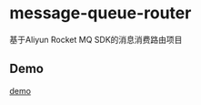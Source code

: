 # message-queue-router
基于Aliyun Rocket MQ SDK的消息消费路由项目

## Demo
[demo](https://github.com/guqiyao/message-queue-router/tree/master/src/test/java/io/github/guqiyao/demo)
